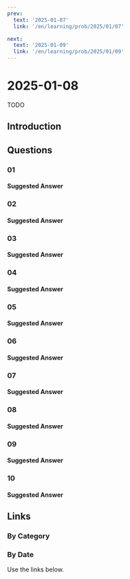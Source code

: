 ```yaml
---
prev:
  text: '2025-01-07'
  link: '/en/learning/prob/2025/01/07'

next:
  text: '2025-01-09'
  link: '/en/learning/prob/2025/01/09'
---
```


# 2025-01-08

TODO

<Badge type="danger" text="Bid"/>

## Introduction

## Questions

### 01

#### Suggested Answer

### 02

#### Suggested Answer

### 03

#### Suggested Answer

### 04

#### Suggested Answer

### 05

#### Suggested Answer

### 06

#### Suggested Answer

### 07

#### Suggested Answer

### 08

#### Suggested Answer

### 09

#### Suggested Answer

### 10

#### Suggested Answer

## Links

[<Badge type="tip" text="Go to Practice"/>](/en/practice/prob/2025/01/08)

### By Category

[<Badge type="tip" text="<--"/>](/en/learning/prob/2025/01/05)
[<Badge type="tip" text="Calendar"/>](/en/learning/calendar/2025/01)
[<Badge type="info" text="-->"/>](/en/learning/prob/2025/01/08#links)

### By Date

Use the links below.